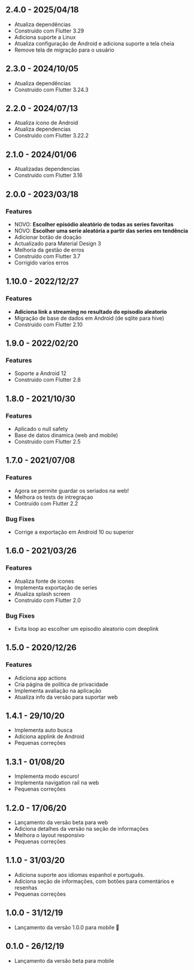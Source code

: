 ## 2.4.0 - 2025/04/18

* Atualiza dependências
* Construído com Flutter 3.29
* Adiciona suporte a Linux
* Atualiza configuração de Android e adiciona suporte a tela cheia
* Remove tela de migração para o usuário

## 2.3.0 - 2024/10/05

* Atualiza dependências
* Construído com Flutter 3.24.3

## 2.2.0 - 2024/07/13

* Atualiza icono de Android
* Atualiza dependencias
* Construido com Flutter 3.22.2

## 2.1.0 - 2024/01/06

* Atualizadas dependencias
* Construído com Flutter 3.16

## 2.0.0 - 2023/03/18

### Features

* NOVO: **Escolher episódio aleatório de todas as series favoritas**
* NOVO: **Escolher uma serie aleatória a partir das series em tendência**
* Adicionar botão de doação
* Actualizado para Material Design 3
* Melhoria da gestão de erros
* Construído com Flutter 3.7
* Corrigido varios erros

## 1.10.0 - 2022/12/27

### Features

* **Adiciona link a streaming no resultado do episodio aleatorio**
* Migração de base de dados em Android (de sqlite para hive)
* Construido com Flutter 2.10

## 1.9.0 - 2022/02/20

### Features

* Soporte a Android 12
* Construido com Flutter 2.8

## 1.8.0 - 2021/10/30

### Features

* Aplicado o null safety
* Base de datos dinamica (web and mobile)
* Construido com Flutter 2.5

## 1.7.0 - 2021/07/08

### Features

* Agora se permite guardar os seriados na web!
* Melhora os tests de intregraçao
* Contruído com Flutter 2.2

### Bug Fixes

* Corrige a exportação em Android 10 ou superior

## 1.6.0 - 2021/03/26

### Features

* Atualiza fonte de icones
* Implementa exportação de series
* Atualiza splash screen
* Construído com Flutter 2.0

### Bug Fixes

* Evita loop ao escolher um episodio aleatorio com deeplink

## 1.5.0 - 2020/12/26

### Features

* Adiciona app actions
* Cria página de política de privacidade
* Implementa avaliação na aplicação
* Atualiza info da versão para suportar web

## 1.4.1 - 29/10/20

* Implementa auto busca
* Adiciona applink de Android
* Pequenas correções

## 1.3.1 - 01/08/20

* Implementa modo escuro!
* Implementa navigation rail na web
* Pequenas correções

## 1.2.0 - 17/06/20

* Lançamento da versão beta para web
* Adiciona detalhes da versão na seção de informações
* Melhora o layout responsivo
* Pequenas correções

## 1.1.0 - 31/03/20

* Adiciona suporte aos idiomas espanhol e português.
* Adiciona seção de informações, com botões para comentários e resenhas
* Pequenas correções

## 1.0.0 - 31/12/19

* Lançamento da versão 1.0.0 para mobile 🚀

## 0.1.0 - 26/12/19

* Lançamento da versão beta para mobile
